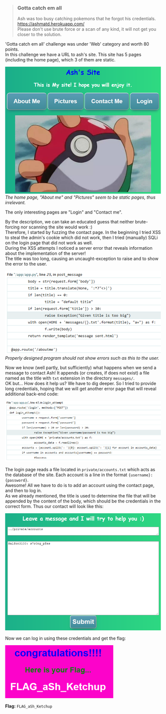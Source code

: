 > ###  Gotta catch em all  
> Ash was too busy catching pokemons that he forgot his credentials.  
> https://ashmatd.herokuapp.com/  
> Please don't use brute force or a scan of any kind, it will not get you closer to the solution.  


'Gotta catch em all' challenge was under 'Web' category and worth 80 points.  
In this challenge we have a URL to ash's site. This site has 5 pages (including the home page), which 3 of them are static.

![The home page and the menu](/Matrix/Gotta_Catch_Em_All/images/homepage.png)  
_The home page, "About me" and "Pictures" seem to be static pages, thus irrelevant._

The only interesting pages are "Login" and "Contact me".  

By the description, we can take an educated guess that neither brute-forcing nor scanning the site would work :)  
Therefore, I started by fuzzing the contact page. In the beginning I tried XSS to steal the admin's cookie which did not work, then I tried (manually) SQLi on the login page that did not work as well.  
During the XSS attempts I noticed a server error that reveals information about the implementation of the server!  
The title was too long, causing an uncaught-exception to raise and to show the error to the user.

![The relevant code from the contact page](/Matrix/Gotta_Catch_Em_All/images/contact_error.png)  
_Properly designed program should not show errors such as this to the user._

Now we know (well partly, but sufficiently) what happens when we send a message to contact Ash! It appends (or creates, if does not exist) a file named as the title with `txt` extension in the directory `messages/`.  
OK but... How does it help us? We have to dig deeper. So I tried to provide long credentials, hoping that we will get another error page that will reveal additional back-end code:

![The relevant code from the login page](/Matrix/Gotta_Catch_Em_All/images/login_error.png)  

The login page reads a file located in `private/accounts.txt` which acts as the database of the site. Each account is a line in the format `{username}: {password}`.  
Awesome! All we have to do is to add an account using the contact page, and then to log in.  
As we already mentioned, the title is used to determine the file that will be appended by the content of the body, which should be the credentials in the correct form. Thus our contact will look like this:

![contact page payload](/Matrix/Gotta_Catch_Em_All/images/payload.png)  

Now we can log in using these credentials and get the flag:  

![The flag! Wohoo!](/Matrix/Gotta_Catch_Em_All/images/flag.png)  

__Flag:__ `FLAG_aSh_Ketchup`
